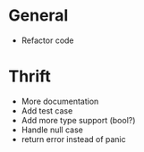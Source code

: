 # General

* Refactor code

# Thrift

* More documentation
* Add test case
* Add more type support (bool?)
* Handle null case
* return error instead of panic